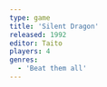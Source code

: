 ```yaml
---
type: game
title: 'Silent Dragon'
released: 1992
editor: Taito
players: 4
genres:
  - 'Beat them all'
---
```


